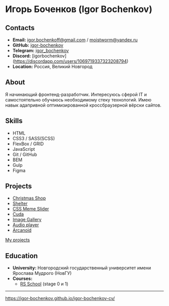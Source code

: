 # Игорь Боченков (Igor Bochenkov)

## Contacts

- **Email:** igor.bochenkoff@gmail.com / moistworm@yandex.ru
- **GitHub:** [igor-bochenkov](https://github.com/igor-bochenkov)
- **Telegram:** [igor_bochenkov](https://t.me/igor_bochenkov)
- **Discord:** [igorbochenkov] (https://discordapp.com/users/1069719337323208794)
- **Location:** Россия, Великий Новгород

## About

Я начинающий фронтенд-разработчик. Интересуюсь сферой IT и
самостоятельно обучаюсь необходимому стеку технологий. Имею
навык адапривной оптимизированной кроссбраузерной вёрски
сайтов.

## Skills

- HTML
- CSS3 / SASS(SCSS)
- FlexBox / GRID
- JavaScript
- Git / GitHub
- BEM
- Gulp
- Figma

## Projects

- [Christmas Shop](https://igor-bochenkov.github.io/christmas-shop/)
- [Shelter](https://igor-bochenkov.github.io/shelter/)
- [CSS Meme Slider](https://igor-bochenkov.github.io/slider-meme-css/)
- [Cuda](https://igor-bochenkov.github.io/layout---Cuda/)
- [Image Gallery](https://igor-bochenkov.github.io/image-gallery/)
- [Audio player](https://igor-bochenkov.github.io/audio-player)
- [Arcanoid](https://igor-bochenkov.github.io/arcanoid-game)

[My projects](https://igor-bochenkov.github.io/)

## Education

- **University:** Новгородский государственный университет имени Ярослава Мудрого (НовГУ)
- **Courses:**
  - [RS School](https://rs.school/) (stage 0 и 1)

---

https://igor-bochenkov.github.io/igor-bochenkov-cv/
